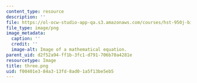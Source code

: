 ```yaml
---
content_type: resource
description: ''
file: https://ol-ocw-studio-app-qa.s3.amazonaws.com/courses/hst-950j-biomedical-computing-fall-2010/f00401e384a313fd8ad01a5f13be5eb5_three.png
file_type: image/png
image_metadata:
  caption: ''
  credit: ''
  image-alt: Image of a mathematical equation.
parent_uid: d2f52a94-ff1b-3fc1-d791-706b70a4281e
resourcetype: Image
title: three.png
uid: f00401e3-84a3-13fd-8ad0-1a5f13be5eb5
---
```

